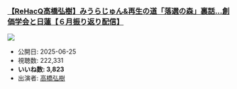 ### [【ReHacQ高橋弘樹】みうらじゅん&再生の道「落選の森」裏話…創価学会と日蓮【６月振り返り配信】](https://www.youtube.com/watch?v=12mttvnNKbU)
[![](https://img.youtube.com/vi/12mttvnNKbU/sddefault.jpg)](https://www.youtube.com/watch?v=12mttvnNKbU)
-   公開日: 2025-06-25
-   視聴数: 222,331
-   **いいね数: 3,823**
-   出演者: [高橋弘樹](/rehacq_fan/people/高橋弘樹 "wikilink")
